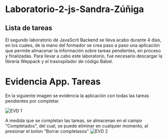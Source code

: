 
# Laboratorio-2-js-Sandra-Zúñiga

## Lista de tareas

El segundo laboratorio de JavaScrit Backend se lleva acabo durante 4 días, en los cuales, de la mano del formador se crea paso a paso una aplicación que permite almacenar la información sobre tareas pendientes, en proceso y finalizadas.
Para llevar a cabo este laboratorio, fue necesario descargar la librería Weppack y el trasnspilador de código Babel.
# Evidencia App. Tareas


En la siguiente imagen se evidencia la aplicación con todas las tareas pendientes por completar.

![EVD  1](https://user-images.githubusercontent.com/105325805/188240111-7f1284a1-1cf4-485d-9cb6-f4b08cf4e55e.png)

A medida que se completan las tareas, se almacenan en el campo "Completados", del cual, se puede eliminar en cualquier momento, al presionar el boton "Borrar completasos"
![EVD 2](https://user-images.githubusercontent.com/105325805/188240118-24b3f368-e971-44a7-b69f-15cce7bf9ecc.png)

 

